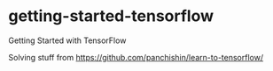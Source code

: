 # getting-started-tensorflow
Getting Started with TensorFlow

Solving stuff from https://github.com/panchishin/learn-to-tensorflow/
